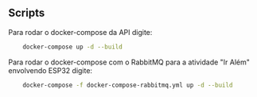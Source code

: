 ## Scripts

Para rodar o docker-compose da API digite:

```bash
    docker-compose up -d --build
```

Para rodar o docker-compose com o RabbitMQ para a atividade "Ir Além" envolvendo ESP32 digite:

```bash
    docker-compose -f docker-compose-rabbitmq.yml up -d --build
```